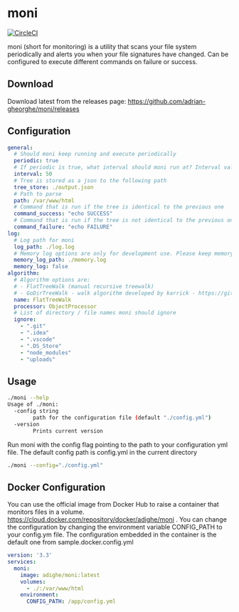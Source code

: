 # moni

[![CircleCI](https://circleci.com/gh/adrian-gheorghe/moni.svg?style=svg)](https://circleci.com/gh/adrian-gheorghe/moni)

moni (short for monitoring) is a utility that scans your file system periodically and alerts you when your file signatures have changed. Can be configured to execute different commands on failure or success.

## Download
Download latest from the releases page: https://github.com/adrian-gheorghe/moni/releases

## Configuration

```yaml
general:
  # Should moni keep running and execute periodically  
  periodic: true
  # If periodic is true, what interval should moni run at? Interval value is in seconds
  interval: 50
  # Tree is stored as a json to the following path
  tree_store: ./output.json
  # Path to parse
  path: /var/www/html
  # Command that is run if the tree is identical to the previous one
  command_success: "echo SUCCESS"
  # Command that is run if the tree is not identical to the previous one
  command_failure: "echo FAILURE"
log:
  # Log path for moni  
  log_path: ./log.log
  # Memory log options are only for development use. Please keep memory_log value to false
  memory_log_path: ./memory.log
  memory_log: false
algorithm:
  # Algorithm options are:
  # - FlatTreeWalk (manual recursive treewalk)  
  # - GoDirTreeWalk - walk algorithm developed by karrick - https://github.com/karrick/godirwalk
  name: FlatTreeWalk
  processor: ObjectProcessor
  # List of directory / file names moni should ignore
  ignore:
    - ".git"
    - ".idea"
    - ".vscode"
    - ".DS_Store"
    - "node_modules"
    - "uploads"
```

## Usage

```bash
./moni --help
Usage of ./moni:
  -config string
    	path for the configuration file (default "./config.yml")
  -version
    	Prints current version
```
Run moni with the config flag pointing to the path to your configuration yml file. The default config path is config.yml in the current directory

```bash
./moni --config="./config.yml"
```

## Docker Configuration
You can use the official image from Docker Hub to raise a container that monitors files in a volume. https://cloud.docker.com/repository/docker/adighe/moni . You can change the configuration by changing the environment variable CONFIG_PATH to your config.ym file. The configuration embedded in the container is the default one from sample.docker.config.yml

```yaml
version: '3.3'
services:
  moni:
    image: adighe/moni:latest
    volumes:
      - ./:/var/www/html
    environment:
      CONFIG_PATH: /app/config.yml   
```